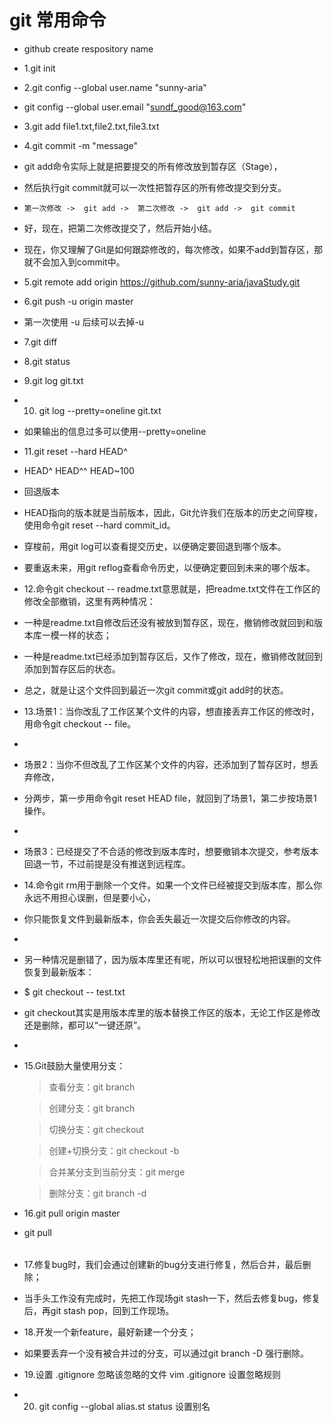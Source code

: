 # git 常用命令
* github create respository name
* 1.git init
* 2.git config --global user.name "sunny-aria"
*   git config --global user.email "sundf_good@163.com"
* 3.git add file1.txt,file2.txt,file3.txt
* 4.git commit -m "message"
* git add命令实际上就是把要提交的所有修改放到暂存区（Stage），
* 然后执行git commit就可以一次性把暂存区的所有修改提交到分支。
*     第一次修改 ->  git add ->  第二次修改 ->  git add ->  git commit
* 好，现在，把第二次修改提交了，然后开始小结。
* 现在，你又理解了Git是如何跟踪修改的，每次修改，如果不add到暂存区，那就不会加入到commit中。
* 5.git remote add origin https://github.com/sunny-aria/javaStudy.git
* 6.git push -u origin master
* 第一次使用 -u 后续可以去掉-u
* 7.git diff
* 8.git status
* 9.git log git.txt
* 10. git log --pretty=oneline git.txt
* 如果输出的信息过多可以使用--pretty=oneline
* 11.git reset --hard HEAD^
* HEAD^ HEAD^^ HEAD~100
* 回退版本
* HEAD指向的版本就是当前版本，因此，Git允许我们在版本的历史之间穿梭，使用命令git reset --hard commit_id。
* 穿梭前，用git log可以查看提交历史，以便确定要回退到哪个版本。
* 要重返未来，用git reflog查看命令历史，以便确定要回到未来的哪个版本。
* 12.命令git checkout -- readme.txt意思就是，把readme.txt文件在工作区的修改全部撤销，这里有两种情况：
*    一种是readme.txt自修改后还没有被放到暂存区，现在，撤销修改就回到和版本库一模一样的状态；
*    一种是readme.txt已经添加到暂存区后，又作了修改，现在，撤销修改就回到添加到暂存区后的状态。
*    总之，就是让这个文件回到最近一次git commit或git add时的状态。
* 13.场景1：当你改乱了工作区某个文件的内容，想直接丢弃工作区的修改时，用命令git checkout -- file。
* 
*    场景2：当你不但改乱了工作区某个文件的内容，还添加到了暂存区时，想丢弃修改，
*    分两步，第一步用命令git reset HEAD file，就回到了场景1，第二步按场景1操作。
* 
*    场景3：已经提交了不合适的修改到版本库时，想要撤销本次提交，参考版本回退一节，不过前提是没有推送到远程库。
* 14.命令git rm用于删除一个文件。如果一个文件已经被提交到版本库，那么你永远不用担心误删，但是要小心，
* 你只能恢复文件到最新版本，你会丢失最近一次提交后你修改的内容。
* 
*  另一种情况是删错了，因为版本库里还有呢，所以可以很轻松地把误删的文件恢复到最新版本：
*  $ git checkout -- test.txt
*  git checkout其实是用版本库里的版本替换工作区的版本，无论工作区是修改还是删除，都可以“一键还原”。
* 
*  15.Git鼓励大量使用分支：
   > 查看分支：git branch

   > 创建分支：git branch <name> 

   > 切换分支：git checkout <name> 
   
   > 创建+切换分支：git checkout -b <name> 
   
   > 合并某分支到当前分支：git merge <name> 
   
   > 删除分支：git branch -d <name> 
   
* 16.git pull origin master 
* git pull <option>  <branch> 
* 17.修复bug时，我们会通过创建新的bug分支进行修复，然后合并，最后删除；
*    当手头工作没有完成时，先把工作现场git stash一下，然后去修复bug，修复后，再git stash pop，回到工作现场。
* 18.开发一个新feature，最好新建一个分支；
*    如果要丢弃一个没有被合并过的分支，可以通过git branch -D <name> 强行删除。
* 19.设置 .gitignore 忽略该忽略的文件   vim .gitignore  设置忽略规则
* 20. git config --global alias.st status  设置别名
